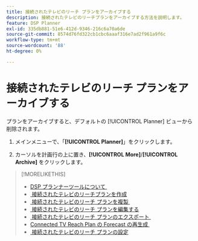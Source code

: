 ```yaml
---
title: 接続されたテレビのリーチ プランをアーカイブする
description: 接続されたテレビのリーチプランをアーカイブする方法を説明します。
feature: DSP Planner
exl-id: 335db881-51e6-412d-9346-216c6a70a6de
source-git-commit: 8574d76fd322cb1cbc6aaaf316e7ad2f961a9f6c
workflow-type: tm+mt
source-wordcount: '88'
ht-degree: 0%

---
```


# 接続されたテレビのリーチ プランをアーカイブする

プランをアーカイブすると、デフォルトの [!UICONTROL Planner] ビューから削除されます。<!-- You can still view it by including the [!UICONTROL Status] "[!UICONTROL Archived]" in the view filter. -->

1. メインメニューで、「**[!UICONTROL Planner]**」をクリックします。

1. カーソルを計画行の上に置き、**[!UICONTROL More]**/**[!UICONTROL Archive]** をクリックします。

>[!MORELIKETHIS]
>
>* [DSP プランナーツールについて &#x200B;](planner-about.md)
>* [&#x200B; 接続されたテレビのリーチプランを作成 &#x200B;](planner-create.md)
>* [&#x200B; 接続されたテレビのリーチ プランを複製 &#x200B;](planner-duplicate.md)
>* [&#x200B; 接続されたテレビのリーチ プランを編集する &#x200B;](planner-edit.md)
>* [&#x200B; 接続されたテレビのリーチ プランのエクスポート &#x200B;](planner-export.md)
>* [Connected TV Reach Plan の Forecast の再生成 &#x200B;](planner-forecast.md)
>* [&#x200B; 接続されたテレビのリーチ プランの設定 &#x200B;](planner-settings.md)
